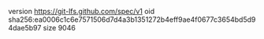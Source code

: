 version https://git-lfs.github.com/spec/v1
oid sha256:ea0006c1c6e7571506d7d4a3b1351272b4eff9ae4f0677c3654bd5d94dae5b97
size 9046
